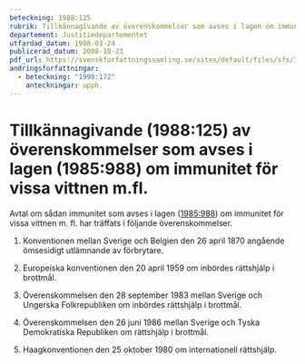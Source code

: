 ```yaml
---
beteckning: 1988:125
rubrik: Tillkännagivande av överenskommelser som avses i lagen om immunitet för vissa vittnen m.fl.
departement: Justitiedepartementet
utfardad_datum: 1988-03-24
publicerad_datum: 2008-10-23
pdf_url: https://svenskforfattningssamling.se/sites/default/files/sfs/1988-03/SFS1988-125.pdf
andringsforfattningar:
  - beteckning: "1990:172"
    anteckningar: upph.
---
```


# Tillkännagivande (1988:125) av överenskommelser som avses i lagen (1985:988) om immunitet för vissa vittnen m.fl.

Avtal om sådan immunitet som avses i lagen ([1985:988](https://selex.se/eli/sfs/1985/988)) om immunitet för vissa vittnen m. fl. har träffats i följande överenskommelser.

1) Konventionen mellan Sverige och Belgien den 26 april 1870 angående ömsesidigt utlämnande av förbrytare.

2) Europeiska konventionen den 20 april 1959 om inbördes rättshjälp i brottmål.

3) Överenskommelsen den 28 september 1983 mellan Sverige och Ungerska Folkrepubliken om inbördes rättshjälp i brottmål.

4) Överenskommelsen den 26 juni 1986 mellan Sverige och Tyska Demokratiska Republiken om rättshjälp i brottmål.

5) Haagkonventionen den 25 oktober 1980 om internationell rättshjälp.